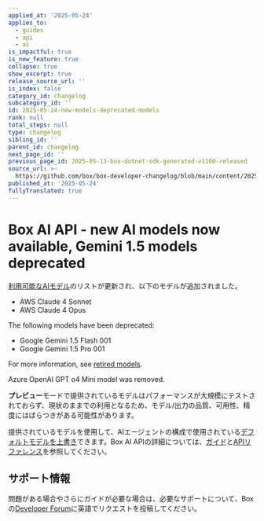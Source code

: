 ```yaml
---
applied_at: '2025-05-24'
applies_to:
  - guides
  - api
  - ai
is_impactful: true
is_new_feature: true
collapse: true
show_excerpt: true
release_source_url: ''
is_index: false
category_id: changelog
subcategory_id: ''
id: 2025-05-24-new-models-deprecated-models
rank: null
total_steps: null
type: changelog
sibling_id: ''
parent_id: changelog
next_page_id: ''
previous_page_id: 2025-05-13-box-dotnet-sdk-generated-v1100-released
source_url: >-
  https://github.com/box/box-developer-changelog/blob/main/content/2025/05-24-new-models-deprecated-models.md
published_at: '2025-05-24'
fullyTranslated: true
---
```

# Box AI API - new AI models now available, Gemini 1.5 models deprecated

[利用可能なAIモデル][1]のリストが更新され、以下のモデルが追加されました。

* AWS Claude 4 Sonnet
* AWS Claude 4 Opus

The following models have been deprecated:

* Google Gemini 1.5 Flash 001
* Google Gemini 1.5 Pro 001

For more information, see [retired models][deprecated].

Azure OpenAI GPT o4 Mini model was removed.

**プレビュー**モードで提供されているモデルはパフォーマンスが大規模にテストされておらず、現状のままでの利用となるため、モデル/出力の品質、可用性、精度にはばらつきがある可能性があります。

提供されているモデルを使用して、AIエージェントの構成で使用されている[デフォルトモデルを上書き][2]できます。Box AI APIの詳細については、[ガイド][3]と[APIリファレンス][4]を参照してください。

<!-- more -->

## サポート情報

問題がある場合やさらにガイドが必要な場合は、必要なサポートについて、Boxの[Developer Forum][5]に英語でリクエストを投稿してください。

[1]: https://developer.box.com/guides/box-ai/supported-models/

[2]: https://box-ai/ai-agents/ai-agent-overrides

[3]: https://developer.box.com/guides/box-ai

[4]: https://developer.box.com/reference/post-ai-ask/

[5]: https://forum.box.com/

[deprecated]: https://cloud.google.com/vertex-ai/generative-ai/docs/learn/model-versions#expandable-1
